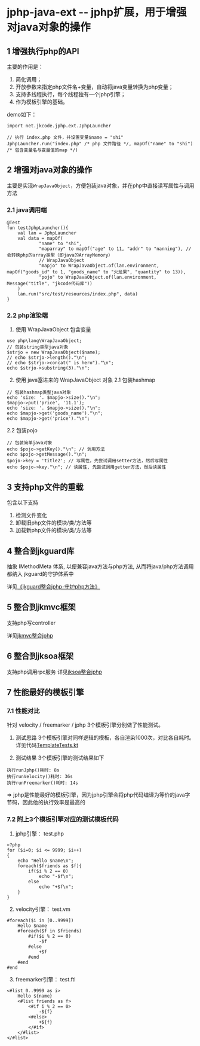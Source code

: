 # jphp-java-ext -- jphp扩展，用于增强对java对象的操作

## 1 增强执行php的API
主要的作用是：
1. 简化调用；
2. 开放参数来指定php文件名+变量，自动将java变量转换为php变量；
3. 支持多线程执行，每个线程独有一个jphp引擎；
4. 作为模板引擎的基础。

demo如下：
```
import net.jkcode.jphp.ext.JphpLauncher

// 执行 index.php 文件，并设置变量$name = "shi"
JphpLauncher.run("index.php" /* php 文件路径 */, mapOf("name" to "shi") /* 包含变量名与变量值的map */)
```
## 2 增强对java对象的操作
主要是实现`WrapJavaObject`，方便包装java对象，并在php中直接读写属性与调用方法

### 2.1 java调用端
```
@Test
fun testJphpLauncher(){
    val lan = JphpLauncher
    val data = mapOf(
            "name" to "shi",
            "maparray" to mapOf("age" to 11, "addr" to "nanning"), // 会转换php的array类型（即java的ArrayMemory）
            // WrapJavaObject
            "mapjo" to WrapJavaObject.of(lan.environment, mapOf("goods_id" to 1, "goods_name" to "火龙果", "quantity" to 13)),
            "pojo" to WrapJavaObject.of(lan.environment, Message("title", "jkcode代码库"))
    )
    lan.run("src/test/resources/index.php", data)
}
```

### 2.2 php渲染端
1. 使用 WrapJavaObject 包含变量
```
use php\lang\WrapJavaObject;
// 包装string类型java对象
$strjo = new WrapJavaObject($name);
// echo $strjo->length()."\n";
// echo $strjo->concat(" is hero")."\n";
echo $strjo->substring(3)."\n"; 
```

2. 使用 java塞进来的 WrapJavaObject 对象
2.1 包装hashmap
```
// 包装hashmap类型java对象
echo 'size: '. $mapjo->size()."\n";
$mapjo->put('price', '11.1');
echo 'size: '. $mapjo->size()."\n";
echo $mapjo->get('goods_name')."\n";
echo $mapjo->get('price')."\n";
```

2.2 包装pojo
```
// 包装简单java对象
echo $pojo->getKey()."\n"; // 调用方法
echo $pojo->getMessage()."\n";
$pojo->key = 'title2'; // 写属性，先尝试调用setter方法，然后写属性
echo $pojo->key."\n"; // 读属性, 先尝试调用getter方法，然后读属性
```

## 3 支持php文件的重载
包含以下支持
1. 检测文件变化
2. 卸载旧php文件的模块/类/方法等
3. 加载新php文件的模块/类/方法等

## 4 整合到jkguard库
抽象 IMethodMeta 体系, 以便兼容java方法与php方法, 从而将java/php方法调用都纳入 jkguard的守护体系中

详见[《jkguard整合jphp-守护php方法》](https://github.com/shigebeyond/jkguard/blob/master/doc/jphp.md)

## 5 整合到jkmvc框架
支持php写controller

详见[jkmvc整合jphp](https://github.com/shigebeyond/jkmvc/blob/master/doc/jphp/getting_started.md)

## 6 整合到jksoa框架
支持php调用rpc服务
详见[jksoa整合jphp](https://github.com/shigebeyond/jksoa/blob/master/doc/jphp/getting_started.md)

## 7 性能最好的模板引擎

### 7.1 性能对比
针对 velocity / freemarker / jphp 3个模板引擎分别做了性能测试。

1. 测试思路
3个模板引擎对同样逻辑的模板，各自渲染1000次，对比各自耗时。
详见代码[TemplateTests.kt](https://github.com/shigebeyond/jkmvc/blob/master/jkmvc-http/src/test/kotlin/net/jkcode/jkmvc/tests/TemplateTests.kt)

2. 测试结果
3个模板引擎的测试结果如下
```
执行runJphp()耗时: 8s
执行runVelocity()耗时: 36s
执行runFreemarker()耗时: 14s
```
=> jphp是性能最好的模板引擎，因为jphp引擎会将php代码编译为等价的java字节码，因此他的执行效率是最高的

### 7.2 附上3个模板引擎对应的测试模板代码
1. jphp引擎：
test.php
```
<?php
for ($i=0; $i <= 9999; $i++)
{
    echo "Hello $name\n";
    foreach($friends as $f){
        if($i % 2 == 0)
            echo "-$f\n";
        else
            echo "+$f\n";
    }
}
```

2. velocity引擎：
test.vm
```
#foreach($i in [0..9999])
    Hello $name
    #foreach($f in $friends)
        #if($i % 2 == 0)
            -$f
        #else
            +$f
        #end
    #end
#end
```

3. freemarker引擎：
test.ftl
```
<#list 0..9999 as i>
    Hello ${name}
    <#list friends as f>
        <#if i % 2 == 0>
            -${f}
        <#else>
            +${f}
        </#if>
    </#list>
</#list>
```